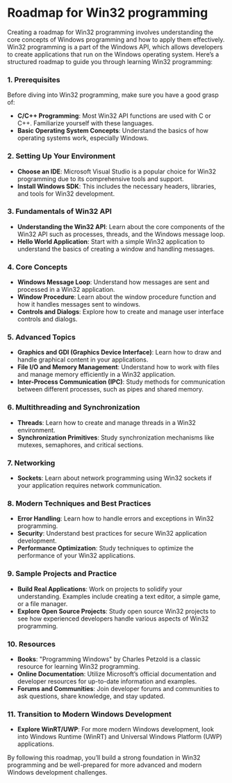 # Roadmap for Win32 programming 

Creating a roadmap for Win32 programming involves understanding the core concepts of Windows programming and how to apply them effectively. Win32 programming is a part of the Windows API, which allows developers to create applications that run on the Windows operating system. Here’s a structured roadmap to guide you through learning Win32 programming:

### 1. **Prerequisites**

Before diving into Win32 programming, make sure you have a good grasp of:

- **C/C++ Programming**: Most Win32 API functions are used with C or C++. Familiarize yourself with these languages.
- **Basic Operating System Concepts**: Understand the basics of how operating systems work, especially Windows.

### 2. **Setting Up Your Environment**

- **Choose an IDE**: Microsoft Visual Studio is a popular choice for Win32 programming due to its comprehensive tools and support.
- **Install Windows SDK**: This includes the necessary headers, libraries, and tools for Win32 development.

### 3. **Fundamentals of Win32 API**

- **Understanding the Win32 API**: Learn about the core components of the Win32 API such as processes, threads, and the Windows message loop.
- **Hello World Application**: Start with a simple Win32 application to understand the basics of creating a window and handling messages.

### 4. **Core Concepts**

- **Windows Message Loop**: Understand how messages are sent and processed in a Win32 application.
- **Window Procedure**: Learn about the window procedure function and how it handles messages sent to windows.
- **Controls and Dialogs**: Explore how to create and manage user interface controls and dialogs.

### 5. **Advanced Topics**

- **Graphics and GDI (Graphics Device Interface)**: Learn how to draw and handle graphical content in your applications.
- **File I/O and Memory Management**: Understand how to work with files and manage memory efficiently in a Win32 application.
- **Inter-Process Communication (IPC)**: Study methods for communication between different processes, such as pipes and shared memory.

### 6. **Multithreading and Synchronization**

- **Threads**: Learn how to create and manage threads in a Win32 environment.
- **Synchronization Primitives**: Study synchronization mechanisms like mutexes, semaphores, and critical sections.

### 7. **Networking**

- **Sockets**: Learn about network programming using Win32 sockets if your application requires network communication.

### 8. **Modern Techniques and Best Practices**

- **Error Handling**: Learn how to handle errors and exceptions in Win32 programming.
- **Security**: Understand best practices for secure Win32 application development.
- **Performance Optimization**: Study techniques to optimize the performance of your Win32 applications.

### 9. **Sample Projects and Practice**

- **Build Real Applications**: Work on projects to solidify your understanding. Examples include creating a text editor, a simple game, or a file manager.
- **Explore Open Source Projects**: Study open source Win32 projects to see how experienced developers handle various aspects of Win32 programming.

### 10. **Resources**

- **Books**: "Programming Windows" by Charles Petzold is a classic resource for learning Win32 programming.
- **Online Documentation**: Utilize Microsoft’s official documentation and developer resources for up-to-date information and examples.
- **Forums and Communities**: Join developer forums and communities to ask questions, share knowledge, and stay updated.

### 11. **Transition to Modern Windows Development**

- **Explore WinRT/UWP**: For more modern Windows development, look into Windows Runtime (WinRT) and Universal Windows Platform (UWP) applications.

By following this roadmap, you’ll build a strong foundation in Win32 programming and be well-prepared for more advanced and modern Windows development challenges.
